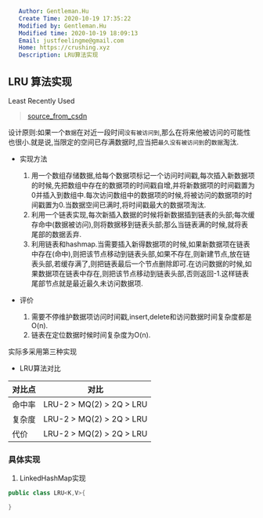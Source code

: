 ```yaml
   Author: Gentleman.Hu
   Create Time: 2020-10-19 17:35:22
   Modified by: Gentleman.Hu
   Modified time: 2020-10-19 18:09:13
   Email: justfeelingme@gmail.com
   Home: https://crushing.xyz
   Description: LRU算法实现
 ```

## LRU 算法实现

Least Recently Used

> [source_from_csdn](https://blog.csdn.net/elricboa/article/details/78847305) 

设计原则:如果一个`数据`在对近一段时间`没有被访问到`,那么在将来他被访问的可能性也很小.就是说,当限定的空间已存满数据时,应当把`最久没有被访问到`的`数据`淘汰.

- 实现方法
  1. 用一个数组存储数据,给每个数据项标记一个访问时间戳,每次插入新数据项的时候,先把数组中存在的数据项的时间戳自增,并将新数据项的时间戳置为0并插入到数组中.每次访问数组中的数据项的时候,将被访问的数据项的时间戳置为0.当数据空间已满时,将时间戳最大的数据项淘汰.
  2. 利用一个链表实现,每次新插入数据的时候将新数据插到链表的头部;每次缓存命中(数据被访问),则将数据移到链表头部;那么当链表满的时候,就将表尾部的数据丢弃.
  3. 利用链表和hashmap.当需要插入新得数据项的时候,如果新数据项在链表中存在(命中),则把该节点移动到链表头部,如果不存在,则新建节点,放在链表头部,若缓存满了,则把链表最后一个节点删除即可.在访问数据的时候,如果数据项在链表中存在,则把该节点移动到链表头部,否则返回-1.这样链表尾部节点就是最近最久未访问数据项.

- 评价
  1. 需要不停维护数据项访问时间戳,insert,delete和访问数据时间复杂度都是O(n).
  2. 链表在定位数据时候时间复杂度为O(n).

实际多采用第三种实现

- LRU算法对比

| 对比点 | 对比                     |
| ------ | ------------------------ |
| 命中率 | LRU-2 > MQ(2) > 2Q > LRU |
| 复杂度 | LRU-2 > MQ(2) > 2Q > LRU |
| 代价   | LRU-2 > MQ(2) > 2Q > LRU |

### 具体实现

1. LinkedHashMap实现

```java
public class LRU<K,V>{

}
```